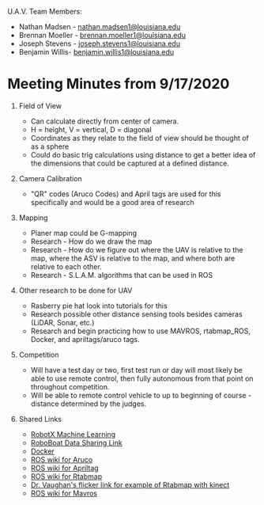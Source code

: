 U.A.V. Team Members:
-   Nathan Madsen -  [nathan.madsen1@louisiana.edu](mailto:nathan.madsen1@louisiana.edu)
-   Brennan Moeller -  [brennan.moeller1@louisiana.edu](mailto:brennan.moeller1@louisiana.edu) 
-   Joseph Stevens -  [joseph.stevens1@louisiana.edu](mailto:joseph.stevens1@louisiana.edu)
-   Benjamin Willis-  [benjamin.willis1@louisiana.edu](mailto:benjamin.willis1@louisiana.edu)

# Meeting Minutes from 9/17/2020

 1) Field of View 
	* Can calculate directly from center of camera. 
	* H = height, V = vertical, D = diagonal 
	* Coordinates as they relate to the field of view should be thought of as a sphere
	* Could do basic trig calculations using distance to get a better idea of the dimensions that could be captured at a defined distance. 

2) Camera Calibration 
	* "QR" codes (Aruco Codes) and April tags are used for this specifically and would be a good area of research 

3) Mapping 
	* Planer map could be G-mapping 
	* Research - How do we draw the map
	* Research - How do we figure out where the UAV is relative to the map, where the ASV is relative to the map, and where both are relative to each other.
	* Research -  S.L.A.M. algorithms that can be used in ROS 

4) Other research to be done for UAV
	* Rasberry pie hat look into tutorials for this
	* Research possible other distance sensing tools besides cameras (LiDAR, Sonar, etc.) 
	* Research and begin practicing how to use MAVROS, rtabmap_ROS, Docker, and apriltags/aruco tags. 

5) Competition
	* Will have a test day or two, first test run or day will most likely be able to use remote control, then fully autonomous from that point on throughout competition.
	* Will be able to remote control vehicle to up to beginning of course - distance determined by the judges.

6) Shared Links
	* [RobotX Machine Learning](https://github.com/CRAWlab/RobotX---Machine-Learning)
	* [RoboBoat Data Sharing Link](https://roboboat.org/data-sharing/)
	* [Docker](https://github.com/Tiryoh/docker_ros-desktop-vnc)
	* [ROS wiki for Aruco](http://wiki.ros.org/aruco_ros)
	* [ROS wiki for Apriltag](http://wiki.ros.org/apriltag_ros)
	* [ROS wiki for Rtabmap](http://wiki.ros.org/rtabmap_ros)
	* [Dr. Vaughan's flicker link for example of Rtabmap with kinect](https://flic.kr/p/2iJgejW)
	* [ROS wiki for Mavros](http://wiki.ros.org/mavros)
